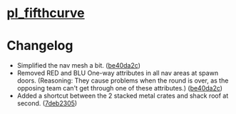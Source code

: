 # [pl_fifthcurve](https://steamcommunity.com/sharedfiles/filedetails/?id=648227046)

# Changelog

* Simplified the nav mesh a bit. ([be40da2c](https://github.com/WhyIsEvery4thYearAlwaysBad/SourceNavMeshOverhauls/commit/be40da2c48001877df9e75d0347a5137ab014689))
* Removed RED and BLU One-way attributes in all nav areas at spawn doors. (Reasoning: They cause problems when the round is over, as the opposing team can't get through one of these attributes.) ([be40da2c](https://github.com/WhyIsEvery4thYearAlwaysBad/SourceNavMeshOverhauls/commit/be40da2c48001877df9e75d0347a5137ab014689))
* Added a shortcut between the 2 stacked metal crates and shack roof at second. ([7deb2305](https://github.com/WhyIsEvery4thYearAlwaysBad/SourceNavMeshOverhauls/commit/7deb2305))
